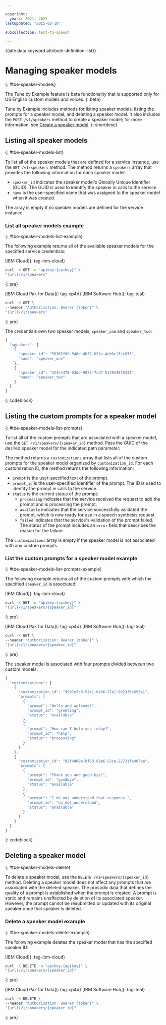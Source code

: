 ```yaml
---

copyright:
  years: 2021, 2025
lastupdated: "2025-02-18"

subcollection: text-to-speech

---
```


{{site.data.keyword.attribute-definition-list}}

# Managing speaker models
{: #tbe-speaker-models}

The Tune by Example feature is beta functionality that is supported only for US English custom models and voices.
{: beta}

Tune by Example includes methods for listing speaker models, listing the prompts for a speaker model, and deleting a speaker model. It also includes the `POST /v1/speakers` method to create a speaker model; for more information, see [Create a speaker model](/docs/text-to-speech?topic=text-to-speech-tbe-create#tbe-create-speaker-model).
{: shortdesc}

## Listing all speaker models
{: #tbe-speaker-models-list}

To list all of the speaker models that are defined for a service instance, use the `GET /v1/speakers` method. The method returns a `speakers` array that provides the following information for each speaker model:

-   `speaker_id` indicates the speaker model's Globally Unique Identifier (GUID). The GUID is used to identify the speaker in calls to the service.
-   `name` is the user-specified name that was assigned to the speaker model when it was created.

The array is empty if no speaker models are defined for the service instance.

### List all speaker models example
{: #tbe-speaker-models-list-example}

The following example returns all of the available speaker models for the specified service credentials:

[IBM Cloud]{: tag-ibm-cloud}

```bash
curl -X GET -u "apikey:{apikey}" \
"{url}/v1/speakers"
```
{: pre}

[IBM Cloud Pak for Data]{: tag-cp4d} [IBM Software Hub]{: tag-teal}

```bash
curl -X GET \
--header "Authorization: Bearer {token}" \
"{url}/v1/speakers"
```
{: pre}

The credentials own two speaker models, `speaker_one` and `speaker_two`:

```javascript
{
  "speakers": [
    {
      "speaker_id": "56367f89-546d-4b37-891e-4eb0c13cc833",
      "name": "speaker_one"
    },
    {
      "speaker_id": "323e4476-63de-9825-7cd7-8120e45f8331",
      "name": "speaker_two"
    }
  ]
}
```
{: codeblock}

## Listing the custom prompts for a speaker model
{: #tbe-speaker-models-list-prompts}

To list all of the custom prompts that are associated with a speaker model, use the `GET /v1/speakers/{speaker_id}` method. Pass the GUID of the desired speaker model for the indicated path parameter.

The method returns a `customizations` array that lists all of the custom prompts for the speaker model organized by `customization_id`. For each customization ID, the method returns the following information:

-   `prompt` is the user-specified text of the prompt.
-   `prompt_id` is the user-specified identifier of the prompt. The ID is used to identify the prompt in calls to the service.
-   `status` is the current status of the prompt:
    -   `processing` indicates that the service received the request to add the prompt and is processing the prompt.
    -   `available` indicates that the service successfully validated the prompt, which is now ready for use in a speech synthesis request.
    -   `failed` indicates that the service's validation of the prompt failed. The status of the prompt includes an `error` field that describes the reason for the failure.

The `customizations` array is empty if the speaker model is not associated with any custom prompts.

### List the custom prompts for a speaker model example
{: #tbe-speaker-models-list-prompts-example}

The following example returns all of the custom prompts with which the specified `speaker_id` is associated:

[IBM Cloud]{: tag-ibm-cloud}

```bash
curl -X GET -u "apikey:{apikey}" \
"{url}/v1/speakers/{speaker_id}"
```
{: pre}

[IBM Cloud Pak for Data]{: tag-cp4d} [IBM Software Hub]{: tag-teal}

```bash
curl -X GET \
--header "Authorization: Bearer {token}" \
"{url}/v1/speakers/{speaker_id}"
```
{: pre}

The speaker model is associated with four prompts divided between two custom models:

```javascript
{
  "customizations": [
    {
      "customization_id": "9937efc0-5341-b436-77e1-9923f6e693a1",
      "prompts": [
        {
          "prompt": "Hello and welcome!",
          "prompt_id": "greeting",
          "status": "available"
        },
        {
          "prompt": "How can I help you today?",
          "prompt_id": "help",
          "status": "processing"
        }
      ]
    },
    {
      "customization_id": "82f4809a-bf63-89a6-52ca-22731fe467ba",
      "prompts": [
        {
          "prompt": "Thank you and good-bye!",
          "prompt_id": "goodbye",
          "status": "available"
        },
        {
          "prompt": "I do not understand that response.",
          "prompt_id": "do_not_understand",
          "status": "available"
        }
      ]
    }
  ]
}
```
{: codeblock}

## Deleting a speaker model
{: #tbe-speaker-models-delete}

To delete a speaker model, use the `DELETE /v1/speakers/{speaker_id}` method. Deleting a speaker model does not affect any prompts that are associated with the deleted speaker. The prosodic data that defines the quality of a prompt is established when the prompt is created. A prompt is static and remains unaffected by deletion of its associated speaker. However, the prompt cannot be resubmitted or updated with its original speaker once that speaker is deleted.

### Delete a speaker model example
{: #tbe-speaker-models-delete-example}

The following example deletes the speaker model that has the specified speaker ID:

[IBM Cloud]{: tag-ibm-cloud}

```bash
curl -X DELETE -u "apikey:{apikey}" \
"{url}/v1/speakers/{speaker_id}"
```
{: pre}

[IBM Cloud Pak for Data]{: tag-cp4d} [IBM Software Hub]{: tag-teal}

```bash
curl -X DELETE \
--header "Authorization: Bearer {token}" \
"{url}/v1/speakers/{speaker_id}"
```
{: pre}
